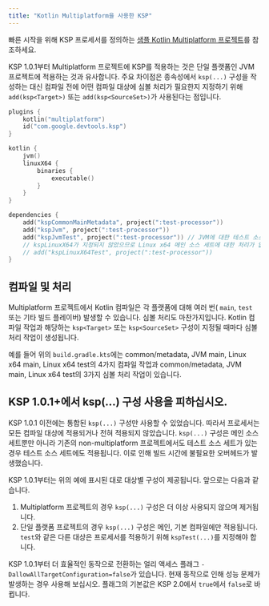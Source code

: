 ```yaml
---
title: "Kotlin Multiplatform을 사용한 KSP"
---
```

빠른 시작을 위해 KSP 프로세서를 정의하는 [샘플 Kotlin Multiplatform 프로젝트](https://github.com/google/ksp/tree/main/examples/multiplatform)를 참조하세요.

KSP 1.0.1부터 Multiplatform 프로젝트에 KSP를 적용하는 것은 단일 플랫폼인 JVM 프로젝트에 적용하는 것과 유사합니다.
주요 차이점은 종속성에서 `ksp(...)` 구성을 작성하는 대신 컴파일 전에 어떤 컴파일 대상에 심볼 처리가 필요한지 지정하기 위해 `add(ksp<Target>)` 또는 `add(ksp<SourceSet>)`가 사용된다는 점입니다.

```kotlin
plugins {
    kotlin("multiplatform")
    id("com.google.devtools.ksp")
}

kotlin {
    jvm()
    linuxX64 {
        binaries {
            executable()
        }
    }
}

dependencies {
    add("kspCommonMainMetadata", project(":test-processor"))
    add("kspJvm", project(":test-processor"))
    add("kspJvmTest", project(":test-processor")) // JVM에 대한 테스트 소스 세트가 없으므로 아무 작업도 수행하지 않음
    // kspLinuxX64가 지정되지 않았으므로 Linux x64 메인 소스 세트에 대한 처리가 없습니다.
    // add("kspLinuxX64Test", project(":test-processor"))
}
```

## 컴파일 및 처리

Multiplatform 프로젝트에서 Kotlin 컴파일은 각 플랫폼에 대해 여러 번( `main`, `test` 또는 기타 빌드 플레이버) 발생할 수 있습니다.
심볼 처리도 마찬가지입니다. Kotlin 컴파일 작업과 해당하는 `ksp<Target>` 또는 `ksp<SourceSet>` 구성이 지정될 때마다 심볼 처리 작업이 생성됩니다.

예를 들어 위의 `build.gradle.kts`에는 common/metadata, JVM main, Linux x64 main, Linux x64 test의 4가지 컴파일 작업과 common/metadata, JVM main, Linux x64 test의 3가지 심볼 처리 작업이 있습니다.

## KSP 1.0.1+에서 ksp(...) 구성 사용을 피하십시오.

KSP 1.0.1 이전에는 통합된 `ksp(...)` 구성만 사용할 수 있었습니다. 따라서 프로세서는 모든 컴파일 대상에 적용되거나 전혀 적용되지 않았습니다. `ksp(...)` 구성은 메인 소스 세트뿐만 아니라 기존의 non-multiplatform 프로젝트에서도 테스트 소스 세트가 있는 경우 테스트 소스 세트에도 적용됩니다. 이로 인해 빌드 시간에 불필요한 오버헤드가 발생했습니다.

KSP 1.0.1부터는 위의 예에 표시된 대로 대상별 구성이 제공됩니다. 앞으로는 다음과 같습니다.
1. Multiplatform 프로젝트의 경우 `ksp(...)` 구성은 더 이상 사용되지 않으며 제거됩니다.
2. 단일 플랫폼 프로젝트의 경우 `ksp(...)` 구성은 메인, 기본 컴파일에만 적용됩니다.
   `test`와 같은 다른 대상은 프로세서를 적용하기 위해 `kspTest(...)`를 지정해야 합니다.

KSP 1.0.1부터 더 효율적인 동작으로 전환하는 얼리 액세스 플래그 `-DallowAllTargetConfiguration=false`가 있습니다.
현재 동작으로 인해 성능 문제가 발생하는 경우 사용해 보십시오.
플래그의 기본값은 KSP 2.0에서 `true`에서 `false`로 바뀝니다.